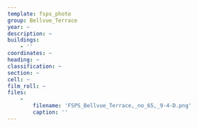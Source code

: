 ```yaml
---
template: fsps_photo
group: Bellvue_Terrace
year: ~
description: ~
buildings:
    - ''
coordinates: ~
heading: ~
classification: ~
section: ~
cell: ~
film_roll: ~
files:
    -
        filename: 'FSPS_Bellvue_Terrace,_no_65,_9-4-D.png'
        caption: ''
---
```

